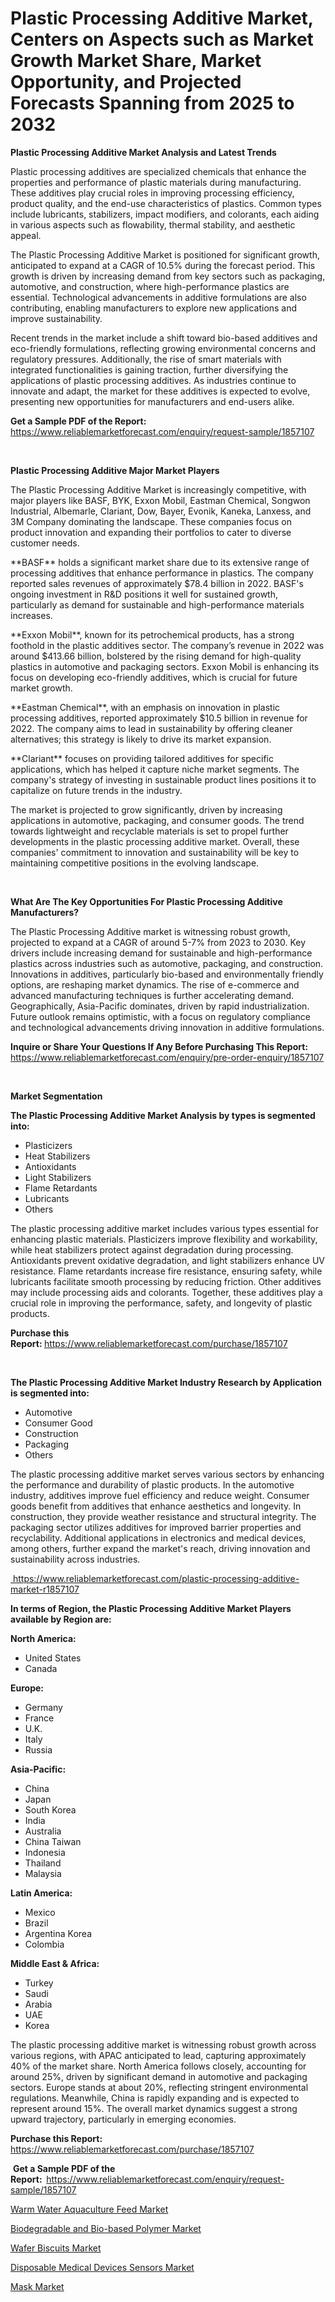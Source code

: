 <p><h1>Plastic Processing Additive Market, Centers on Aspects such as Market Growth Market Share, Market Opportunity, and Projected Forecasts Spanning from 2025 to 2032</h1></p><p><strong>Plastic Processing Additive Market Analysis and Latest Trends</strong></p>
<p><p>Plastic processing additives are specialized chemicals that enhance the properties and performance of plastic materials during manufacturing. These additives play crucial roles in improving processing efficiency, product quality, and the end-use characteristics of plastics. Common types include lubricants, stabilizers, impact modifiers, and colorants, each aiding in various aspects such as flowability, thermal stability, and aesthetic appeal.</p><p>The Plastic Processing Additive Market is positioned for significant growth, anticipated to expand at a CAGR of 10.5% during the forecast period. This growth is driven by increasing demand from key sectors such as packaging, automotive, and construction, where high-performance plastics are essential. Technological advancements in additive formulations are also contributing, enabling manufacturers to explore new applications and improve sustainability. </p><p>Recent trends in the market include a shift toward bio-based additives and eco-friendly formulations, reflecting growing environmental concerns and regulatory pressures. Additionally, the rise of smart materials with integrated functionalities is gaining traction, further diversifying the applications of plastic processing additives. As industries continue to innovate and adapt, the market for these additives is expected to evolve, presenting new opportunities for manufacturers and end-users alike.</p></p>
<p><strong>Get a Sample PDF of the Report:&nbsp;</strong> <a href="https://www.reliablemarketforecast.com/enquiry/request-sample/1857107?utm_campaign=1743&utm_medium=2&utm_source=Github&utm_content=ia&utm_term=08012025&utm_id=plastic-processing-additive">https://www.reliablemarketforecast.com/enquiry/request-sample/1857107</a></p>
<p>&nbsp;</p>
<p><strong>Plastic Processing Additive Major Market Players</strong></p>
<p><p>The Plastic Processing Additive Market is increasingly competitive, with major players like BASF, BYK, Exxon Mobil, Eastman Chemical, Songwon Industrial, Albemarle, Clariant, Dow, Bayer, Evonik, Kaneka, Lanxess, and 3M Company dominating the landscape. These companies focus on product innovation and expanding their portfolios to cater to diverse customer needs.</p><p>**BASF** holds a significant market share due to its extensive range of processing additives that enhance performance in plastics. The company reported sales revenues of approximately $78.4 billion in 2022. BASF's ongoing investment in R&D positions it well for sustained growth, particularly as demand for sustainable and high-performance materials increases.</p><p>**Exxon Mobil**, known for its petrochemical products, has a strong foothold in the plastic additives sector. The company’s revenue in 2022 was around $413.66 billion, bolstered by the rising demand for high-quality plastics in automotive and packaging sectors. Exxon Mobil is enhancing its focus on developing eco-friendly additives, which is crucial for future market growth.</p><p>**Eastman Chemical**, with an emphasis on innovation in plastic processing additives, reported approximately $10.5 billion in revenue for 2022. The company aims to lead in sustainability by offering cleaner alternatives; this strategy is likely to drive its market expansion.</p><p>**Clariant** focuses on providing tailored additives for specific applications, which has helped it capture niche market segments. The company's strategy of investing in sustainable product lines positions it to capitalize on future trends in the industry.</p><p>The market is projected to grow significantly, driven by increasing applications in automotive, packaging, and consumer goods. The trend towards lightweight and recyclable materials is set to propel further developments in the plastic processing additive market. Overall, these companies' commitment to innovation and sustainability will be key to maintaining competitive positions in the evolving landscape.</p></p>
<p>&nbsp;</p>
<p><strong>What Are The Key Opportunities For Plastic Processing Additive Manufacturers?</strong></p>
<p><p>The Plastic Processing Additive market is witnessing robust growth, projected to expand at a CAGR of around 5-7% from 2023 to 2030. Key drivers include increasing demand for sustainable and high-performance plastics across industries such as automotive, packaging, and construction. Innovations in additives, particularly bio-based and environmentally friendly options, are reshaping market dynamics. The rise of e-commerce and advanced manufacturing techniques is further accelerating demand. Geographically, Asia-Pacific dominates, driven by rapid industrialization. Future outlook remains optimistic, with a focus on regulatory compliance and technological advancements driving innovation in additive formulations.</p></p>
<p><strong>Inquire or Share Your Questions If Any Before Purchasing This Report:</strong> <a href="https://www.reliablemarketforecast.com/enquiry/pre-order-enquiry/1857107?utm_campaign=1743&utm_medium=2&utm_source=Github&utm_content=ia&utm_term=08012025&utm_id=plastic-processing-additive">https://www.reliablemarketforecast.com/enquiry/pre-order-enquiry/1857107</a></p>
<p>&nbsp;</p>
<p><strong>Market Segmentation</strong></p>
<p><strong>The Plastic Processing Additive Market Analysis by types is segmented into:</strong></p>
<p><ul><li>Plasticizers</li><li>Heat Stabilizers</li><li>Antioxidants</li><li>Light Stabilizers</li><li>Flame Retardants</li><li>Lubricants</li><li>Others</li></ul></p>
<p><p>The plastic processing additive market includes various types essential for enhancing plastic materials. Plasticizers improve flexibility and workability, while heat stabilizers protect against degradation during processing. Antioxidants prevent oxidative degradation, and light stabilizers enhance UV resistance. Flame retardants increase fire resistance, ensuring safety, while lubricants facilitate smooth processing by reducing friction. Other additives may include processing aids and colorants. Together, these additives play a crucial role in improving the performance, safety, and longevity of plastic products.</p></p>
<p><strong>Purchase this Report:&nbsp;</strong><a href="https://www.reliablemarketforecast.com/purchase/1857107?utm_campaign=1743&utm_medium=2&utm_source=Github&utm_content=ia&utm_term=08012025&utm_id=plastic-processing-additive">https://www.reliablemarketforecast.com/purchase/1857107</a></p>
<p>&nbsp;</p>
<p><strong>The Plastic Processing Additive Market Industry Research by Application is segmented into:</strong></p>
<p><ul><li>Automotive</li><li>Consumer Good</li><li>Construction</li><li>Packaging</li><li>Others</li></ul></p>
<p><p>The plastic processing additive market serves various sectors by enhancing the performance and durability of plastic products. In the automotive industry, additives improve fuel efficiency and reduce weight. Consumer goods benefit from additives that enhance aesthetics and longevity. In construction, they provide weather resistance and structural integrity. The packaging sector utilizes additives for improved barrier properties and recyclability. Additional applications in electronics and medical devices, among others, further expand the market's reach, driving innovation and sustainability across industries.</p></p>
<p><a href="https://www.reliablemarketforecast.com/plastic-processing-additive-market-r1857107?utm_campaign=1743&utm_medium=2&utm_source=Github&utm_content=ia&utm_term=08012025&utm_id=plastic-processing-additive">&nbsp;https://www.reliablemarketforecast.com/plastic-processing-additive-market-r1857107</a></p>
<p><strong>In terms of Region, the Plastic Processing Additive Market Players available by Region are:</strong></p>
<p>
    <p> <strong> North America: </strong>
        <ul>
            <li>United States</li>
            <li>Canada</li>
        </ul>
        </p> 
    <p> <strong> Europe: </strong>
        <ul>
            <li>Germany</li>
            <li>France</li>
            <li>U.K.</li>
            <li>Italy</li>
            <li>Russia</li>
        </ul>
        </p> 
    <p> <strong> Asia-Pacific: </strong>
        <ul>
            <li>China</li>
            <li>Japan</li>
            <li>South Korea</li>
            <li>India</li>
            <li>Australia</li>
            <li>China Taiwan</li>
            <li>Indonesia</li>
            <li>Thailand</li>
            <li>Malaysia</li>
        </ul>
        </p> 
    <p> <strong> Latin America: </strong>
        <ul>
            <li>Mexico</li>
            <li>Brazil</li>
            <li>Argentina Korea</li>
            <li>Colombia</li>
        </ul>
        </p> 
    <p> <strong> Middle East & Africa: </strong>
        <ul>
            <li>Turkey</li>
            <li>Saudi</li>
            <li>Arabia</li>
            <li>UAE</li>
            <li>Korea</li>
        </ul>
    </p>
    </p>
<p><p>The plastic processing additive market is witnessing robust growth across various regions, with APAC anticipated to lead, capturing approximately 40% of the market share. North America follows closely, accounting for around 25%, driven by significant demand in automotive and packaging sectors. Europe stands at about 20%, reflecting stringent environmental regulations. Meanwhile, China is rapidly expanding and is expected to represent around 15%. The overall market dynamics suggest a strong upward trajectory, particularly in emerging economies.</p></p>
<p><strong>Purchase this Report: </strong><a href="https://www.reliablemarketforecast.com/purchase/1857107?utm_campaign=1743&utm_medium=2&utm_source=Github&utm_content=ia&utm_term=08012025&utm_id=plastic-processing-additive">https://www.reliablemarketforecast.com/purchase/1857107</a></p>
<p>&nbsp;<strong>Get a Sample PDF of the Report:&nbsp;&nbsp;</strong><a href="https://www.reliablemarketforecast.com/enquiry/request-sample/1857107?utm_campaign=1743&utm_medium=2&utm_source=Github&utm_content=ia&utm_term=08012025&utm_id=plastic-processing-additive">https://www.reliablemarketforecast.com/enquiry/request-sample/1857107</a></p>
<p><strong></strong></p>
<p><p><a href="https://www.linkedin.com/pulse/revenue-analysis-warm-water-aquaculture-feed-market-projected-92-cagr-vtxic?utm_campaign=1743&utm_medium=2&utm_source=Github&utm_content=ia&utm_term=08012025&utm_id=plastic-processing-additive">Warm Water Aquaculture Feed Market</a></p><p><a href="https://github.com/marlanamarvn/Market-Research-Report-List-1/blob/main/biodegradable-and-bio-based-polymer-market.md?utm_campaign=1743&utm_medium=2&utm_source=Github&utm_content=ia&utm_term=08012025&utm_id=plastic-processing-additive">Biodegradable and Bio-based Polymer Market</a></p><p><a href="https://www.linkedin.com/pulse/wafer-biscuits-market-size-growing-cagr-144-from-2025-yjevc?utm_campaign=1743&utm_medium=2&utm_source=Github&utm_content=ia&utm_term=08012025&utm_id=plastic-processing-additive">Wafer Biscuits Market</a></p><p><a href="https://www.linkedin.com/pulse/disposable-medical-devices-sensors-market-analysis-2025-2032-projected-foluc?utm_campaign=1743&utm_medium=2&utm_source=Github&utm_content=ia&utm_term=08012025&utm_id=plastic-processing-additive">Disposable Medical Devices Sensors Market</a></p><p><a href="https://www.linkedin.com/pulse/comprehensive-mask-report-industry-analysis-growth-driven-market-research-wx98e?utm_campaign=1743&utm_medium=2&utm_source=Github&utm_content=ia&utm_term=08012025&utm_id=plastic-processing-additive">Mask Market</a></p></p>